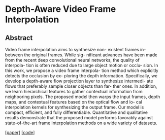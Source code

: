 # Depth-Aware Video Frame Interpolation



## Abstract

Video frame interpolation aims to synthesize non- existent frames in-between the original frames. While sig- nificant advances have been made from the recent deep convolutional neural networks, the quality of interpola- tion is often reduced due to large object motion or occlu- sion. In this work, we propose a video frame interpola- tion method which explicitly detects the occlusion by ex- ploring the depth information. Specifically, we develop a depth-aware flow projection layer to synthesize intermedi- ate flows that preferably sample closer objects than far- ther ones. In addition, we learn hierarchical features to gather contextual information from neighboring pixels. The proposed model then warps the input frames, depth maps, and contextual features based on the optical flow and lo- cal interpolation kernels for synthesizing the output frame. Our model is compact, efficient, and fully differentiable. Quantitative and qualitative results demonstrate that the proposed model performs favorably against state-of-the-art frame interpolation methods on a wide variety of datasets.

[[paper]](https://arxiv.org/pdf/1904.00830.pdf) [[code]](https://github.com/baowenbo/DAIN)

